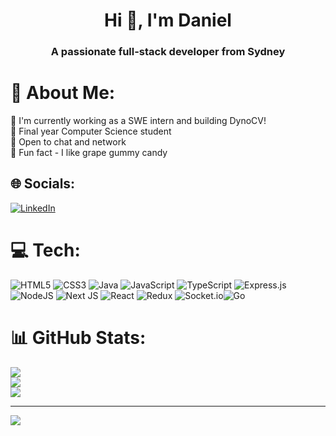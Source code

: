 <h1 align="center">Hi 👋, I'm Daniel</h1>
<h3 align="center">A passionate full-stack developer from Sydney</h3>

# 💫 About Me:
🌱 I'm currently working as a SWE intern and building DynoCV! <br>📖 Final year Computer Science student<br>💬 Open to chat and network<br>🍇 Fun fact - I like grape gummy candy<br>


## 🌐 Socials:
[![LinkedIn](https://img.shields.io/badge/LinkedIn-%230077B5.svg?logo=linkedin&logoColor=white)](https://www.linkedin.com/in/ddannyll/) 

# 💻 Tech:
![HTML5](https://img.shields.io/badge/html5-%23E34F26.svg?style=for-the-badge&logo=html5&logoColor=white) ![CSS3](https://img.shields.io/badge/css3-%231572B6.svg?style=for-the-badge&logo=css3&logoColor=white) ![Java](https://img.shields.io/badge/java-%23ED8B00.svg?style=for-the-badge&logo=java&logoColor=white) ![JavaScript](https://img.shields.io/badge/javascript-%23323330.svg?style=for-the-badge&logo=javascript&logoColor=%23F7DF1E) ![TypeScript](https://img.shields.io/badge/typescript-%23007ACC.svg?style=for-the-badge&logo=typescript&logoColor=white) ![Express.js](https://img.shields.io/badge/express.js-%23404d59.svg?style=for-the-badge&logo=express&logoColor=%2361DAFB) ![NodeJS](https://img.shields.io/badge/node.js-6DA55F?style=for-the-badge&logo=node.js&logoColor=white) ![Next JS](https://img.shields.io/badge/Next-black?style=for-the-badge&logo=next.js&logoColor=white) ![React](https://img.shields.io/badge/react-%2320232a.svg?style=for-the-badge&logo=react&logoColor=%2361DAFB) ![Redux](https://img.shields.io/badge/redux-%23593d88.svg?style=for-the-badge&logo=redux&logoColor=white) ![Socket.io](https://img.shields.io/badge/Socket.io-black?style=for-the-badge&logo=socket.io&badgeColor=010101)![Go](https://img.shields.io/badge/Go-00ADD8?style=for-the-badge&logo=go&logoColor=white)
# 📊 GitHub Stats:
![](https://github-readme-stats.vercel.app/api?username=ddannyll&theme=nord&hide_border=false&include_all_commits=false&count_private=false)<br/>
![](https://github-readme-streak-stats.herokuapp.com/?user=ddannyll&theme=nord&hide_border=false)<br/>
![](https://github-readme-stats.vercel.app/api/top-langs/?username=ddannyll&theme=nord&hide_border=false&include_all_commits=false&count_private=false&layout=compact)

---
[![](https://visitcount.itsvg.in/api?id=ddannyll&icon=0&color=0)](https://visitcount.itsvg.in)

<!-- Proudly created with GPRM ( https://gprm.itsvg.in ) -->
